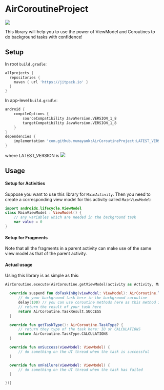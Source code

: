 # AirCoroutineProject

[![](https://jitpack.io/v/mumayank/AirCoroutineProject.svg)](https://jitpack.io/#mumayank/AirCoroutineProject)

This library will help you to use the power of ViewModel and Coroutines to do background tasks with confidence!

## Setup

In root `build.gradle`:
```gradle
allprojects {
  repositories {
    maven { url 'https://jitpack.io' }
  }
}
  ```
  
In app-level `build.gradle`:
```gradle
android {
    compileOptions {
        sourceCompatibility JavaVersion.VERSION_1_8
        targetCompatibility JavaVersion.VERSION_1_8
    }
}
dependencies {
    implementation 'com.github.mumayank:AirCoroutineProject:LATEST_VERSION'
}
```
where LATEST_VERSION is [![](https://jitpack.io/v/mumayank/AirCoroutineProject.svg)](https://jitpack.io/#mumayank/AirCoroutineProject)

## Usage

#### Setup for Activities
Suppose you want to use this library for `MainActivity`. Then you need to create a corresponding view model for this activity called `MainViewModel`:
```kotlin
import androidx.lifecycle.ViewModel
class MainViewModel : ViewModel() {
    // any variables which are needed in the background task
    var value = 0
}
```

#### Setup for Fragments
Note that all the fragments in a parent activity can make use of the same view model as that of the parent activity.

#### Actual usage
Using this library is as simple as this:
```kotlin
AirCoroutine.execute(AirCoroutine.getViewModel(activity as Activity, MainViewModel::class.java), object : AirCoroutine.Callback {

  override suspend fun doTaskInBg(viewModel: ViewModel): AirCoroutine.TaskResult? {
      // do your background task here in the background coroutine
      delay(100) // you can use coroutine methods here as this method is suspended
      // return the result of your task here
      return AirCoroutine.TaskResult.SUCCESS 
  }

  override fun getTaskType(): AirCoroutine.TaskType? {
      // return they type of the task here: IO or CALCULATIONS
      return AirCoroutine.TaskType.CALCULATIONS
  }

  override fun onSuccess(viewModel: ViewModel) {
      // do something on the UI thread when the task is successful
  }

  override fun onFailure(viewModel: ViewModel) {
      // do something on the UI thread when the task has failed
  }

})}
```
